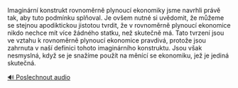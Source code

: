 
Imaginární konstrukt rovnoměrně plynoucí ekonomiky jsme navrhli právě tak, aby tuto podmínku splňoval. Je ovšem nutné si uvědomit, že můžeme se stejnou apodiktickou jistotou tvrdit, že v rovnoměrně plynoucí ekonomice nikdo nechce mít více žádného statku, než skutečně má. Tato tvrzení jsou ve vztahu k rovnoměrně plynoucí ekonomice pravdivá, protože jsou zahrnuta v naší definici tohoto imaginárního konstruktu. Jsou však nesmyslná, když se je snažíme použít na měnící se ekonomiku, jež je jediná skutečná.

[🔊 Poslechnout audio](/data/7-paragraphs/audio/chapter_87/para_007-Imaginrn-konstrukt-rovnomrn-plynouc-ekonomiky.mp3)
